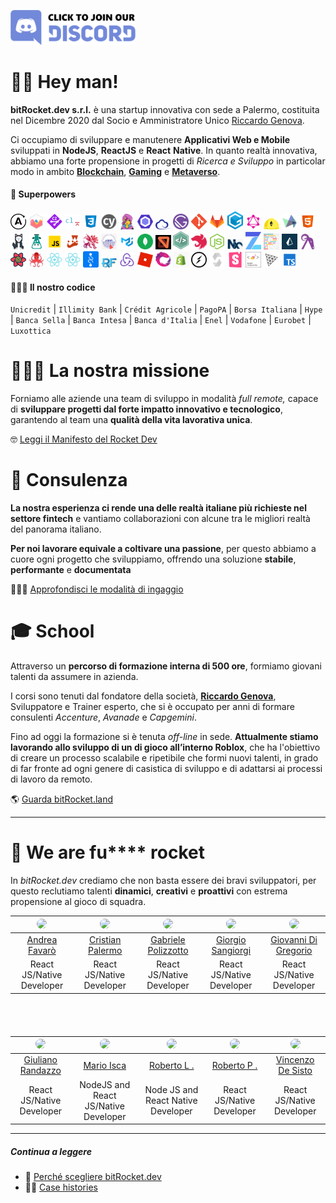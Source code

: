 [<img src="/assets/images/join-discord.png" width=200px alt='Join Discord Server' title='Join Discord Server'>](https://discord.gg/EhwCjs5r5u)

# 👋🏻 Hey man!

**bitRocket.dev s.r.l.** è una startup innovativa con sede a Palermo, costituita nel Dicembre 2020 dal Socio e Amministratore Unico [Riccardo Genova](https://github.com/riccardogenova-bitrocketdev).

Ci occupiamo di sviluppare e manutenere **Applicativi Web e Mobile** sviluppati in **NodeJS**, **ReactJS** e **React** **Native**. In quanto realtà innovativa, abbiamo una forte propensione in progetti di _Ricerca e Sviluppo_ in particolar modo in ambito **[Blockchain](https://github.com/bitRocket-dev/.github/blob/main/pages/BLOCKCHAIN.md)**, **[Gaming](https://github.com/bitRocket-dev/.github/blob/main/pages/BLOCKCHAIN.md)** e **[Metaverso](https://github.com/bitRocket-dev/.github/blob/main/pages/METAVERSE.md)**.

#### 👾 Superpowers

<img src="/assets/stack/apollographql.svg" width=25px alt='Apollo Graph' title='Apollo Graph'>
<img src="/assets/stack/chartjs.png" width=25px alt='ChartJS' title='ChartJS'>
<img src="/assets/stack/commitizen.png" width=25px alt='Commitizen' title='Commitizen'>
<img src="/assets/stack/commitlint.svg" width=25px alt='Commitlint' title='Commitlint'>
<img src="/assets/stack/css.svg" width=25px alt='Css' title='Css'>
<img src="/assets/stack/cypress.svg" width=25px alt='Cypress' title='Cypress'>
<img src="/assets/stack/emotionjs.png" width=25px alt='Emotionjs' title='Emotionjs'>
<img src="/assets/stack/eslint.svg" width=25px alt='Eslint' title='Eslint'>
<img src="/assets/stack/ethers.png" width=25px alt='Ethers' title='Ethers'>
<img src="/assets/stack/gatsby.svg" width=25px alt='Gatsby' title='Gatsby'>
<img src="/assets/stack/git.png" width=25px alt='Git' title='Git'>
<img src="/assets/stack/gitlab.webp" width=25px alt='Gitlab' title='Gitlab'>
<img src="/assets/stack/gitpod.png" width=25px alt='Gitpod' title='Gitpod'>
<img src="/assets/stack/graphql.svg" width=25px alt='Graphql' title='Graphql'>
<img src="/assets/stack/hardhat.png" width=25px alt='Hardhat' title='Hardhat'>
<img src="/assets/stack/highcharts.svg" width=25px alt='Highcharts' title='Highcharts'>
<img src="/assets/stack/html.svg" width=25px alt='Html' title='Html'>
<img src="/assets/stack/husky.svg" width=25px alt='Husky' title='Husky'>
<img src="/assets/stack/i18next.png" width=25px alt='I18next' title='I18next'>
<img src="/assets/stack/javascript.svg" width=25px alt='Javascript' title='Javascript'>
<img src="/assets/stack/jest.svg" width=25px alt='Jest' title='Jest'>
<img src="/assets/stack/lerna.png" width=25px alt='Lerna' title='Lerna'>
<img src="/assets/stack/liquid.png" width=25px alt='Liquid' title='Liquid'>
<img src="/assets/stack/material-ui.png" width=25px alt='Material ui' title='Material ui'>
<img src="/assets/stack/mongodb.svg" width=25px alt='Mongodb' title='Mongodb'>
<img src="/assets/stack/mswjs.png" width=25px alt='Mswjs' title='Mswjs'>
<img src="/assets/stack/nativebase.jpeg" width=25px alt='Nativebase' title='Nativebase'>
<img src="/assets/stack/nestjs.svg" width=25px alt='Nestjs' title='Nestjs'>
<img src="/assets/stack/nodejs.svg" width=25px alt='Nodejs' title='Nodejs'>
<img src="/assets/stack/nx.png" width=25px alt='Nx' title='Nx'>
<img src="/assets/stack/openzeppelin.png" width=25px alt='Openzeppelin' title='Openzeppelin'>
<img src="/assets/stack/prettier.svg" width=25px alt='Prettier' title='Prettier'>
<img src="/assets/stack/prismajs.png" width=25px alt='Prismajs' title='Prismajs'>
<img src="/assets/stack/ramdajs.png" width=25px alt='Ramdajs' title='Ramdajs'>
<img src="/assets/stack/react-query.svg" width=25px alt='React query' title='React query'>
<img src="/assets/stack/react-testing-library.png" width=25px alt='React testing library' title='React testing library'>
<img src="/assets/stack/reactjs.svg" width=25px alt='Reactjs' title='Reactjs'>
<img src="/assets/stack/reactnative.svg" width=25px alt='Reactnative' title='Reactnative'>
<img src="/assets/stack/recoil.png" width=25px alt='Recoil' title='Recoil'>
<img src="/assets/stack/redux-form.jpeg" width=25px alt='Redux form' title='Redux form'>
<img src="/assets/stack/redux.svg" width=25px alt='Redux' title='Redux'>
<img src="/assets/stack/roblox.webp" width=25px alt='Roblox' title='Roblox'>
<img src="/assets/stack/rxjs.svg" width=25px alt='Rxjs' title='Rxjs'>
<img src="/assets/stack/shopify.png" width=25px alt='Shopify' title='Shopify'>
<img src="/assets/stack/socket-io.svg" width=25px alt='Socket io' title='Socket io'>
<img src="/assets/stack/solidity.svg" width=25px alt='Solidity' title='Solidity'>
<img src="/assets/stack/storybook.svg" width=25px alt='Storybook' title='Storybook'>
<img src="/assets/stack/styled-components.png" width=25px alt='Styled components' title='Styled-components'>
<img src="/assets/stack/threejs.png" width=25px alt='Threejs' title='Threejs'>
<img src="/assets/stack/typescript.svg" width=25px alt='Typescript' title='Typescript'>

#### 👨🏻‍💻 Il nostro codice

`Unicredit` | `Illimity Bank` | `Crédit Agricole` | `PagoPA` | `Borsa Italiana` | `Hype` | `Banca Sella` | `Banca Intesa` | `Banca d'Italia` | `Enel` | `Vodafone` | `Eurobet` | `Luxottica`

# 🧑🏽‍🚀 La nostra missione

Forniamo alle aziende una team di sviluppo in modalità _full remote,_ capace di **sviluppare progetti dal forte impatto innovativo e tecnologico**, garantendo al team una **qualità della vita lavorativa unica**.

🤓 [Leggi il Manifesto del Rocket Dev](https://github.com/bitRocket-dev/.github/blob/main/profile/MANIFEST.md)

# 👔 Consulenza

**La nostra esperienza ci rende una delle realtà italiane più richieste nel settore fintech** e vantiamo collaborazioni con alcune tra le migliori realtà del panorama italiano.

**Per noi lavorare equivale a coltivare una passione**, per questo abbiamo a cuore ogni progetto che sviluppiamo, offrendo una soluzione **stabile**, **performante** e **documentata**

🕵🏻‍♂️ [Approfondisci le modalità di ingaggio](https://github.com/bitRocket-dev/.github/blob/main/profile/ABOUT.md)

# 🎓 School

Attraverso un **percorso di formazione interna di 500 ore**, formiamo giovani talenti da assumere in azienda.

I corsi sono tenuti dal fondatore della società, **[Riccardo Genova](https://github.com/riccardogenova-bitrocketdev)**, Sviluppatore e Trainer esperto, che si è occupato per anni di formare consulenti _Accenture_, _Avanade_ e _Capgemini_.

Fino ad oggi la formazione si è tenuta _off-line_ in sede. **Attualmente stiamo lavorando allo sviluppo di un di gioco all’interno Roblox**, che ha l'obiettivo di creare un processo scalabile e ripetibile che formi nuovi talenti, in grado di far fronte ad ogni genere di casistica di sviluppo e di adattarsi ai processi di lavoro da remoto.

🌎 [Guarda bitRocket.land](https://github.com/bitRocket-dev/.github/blob/main/projects/BITROCKET_LAND.md)

---

# 🚀 We are fu\*\*\*\* rocket

In _bitRocket.dev_ crediamo che non basta essere dei bravi sviluppatori, per questo reclutiamo talenti **dinamici**, **creativi** e **proattivi** con estrema propensione al gioco di squadra.

| <img src="https://github.com/andreafavaro-bitrocketdev.png" width="50px" style="border-radius: 50px"> | <img src="https://github.com/cristianpalermo-bitrocketdev.png" width="50px" style="border-radius: 50px"> | <img src="https://github.com/gabrielepolizzotto-bitrocketdev.png" width="50px" style="border-radius: 50px"> | <img src="https://github.com/giorgiosangiorgi-bitrocketdev.png" width="50px" style="border-radius: 50px"> | <img src="https://github.com/giovannidigregorio-bitrocketdev.png" width="50px" style="border-radius: 50px"> |
| :---------------------------------------------------------------------------------------------------: | :------------------------------------------------------------------------------------------------------: | :---------------------------------------------------------------------------------------------------------: | :-------------------------------------------------------------------------------------------------------: | :---------------------------------------------------------------------------------------------------------: |
|      [Andrea Favarò](https://github.com/bitRocket-dev/.github/blob/main/profile/cv/ANDREA_CV.MD)      |     [Cristian Palermo](https://github.com/bitRocket-dev/.github/blob/main/profile/cv/CRISTIAN_CV.md)     |     [Gabriele Polizzotto](https://github.com/bitRocket-dev/.github/blob/main/profile/cv/GABRIELE_CV.md)     |     [Giorgio Sangiorgi](https://github.com/bitRocket-dev/.github/blob/main/profile/cv/GIORGIO_CV.md)      |    [Giovanni Di Gregorio](https://github.com/bitRocket-dev/.github/blob/main/profile/cv/GIOVANNI_CV.md)     |
|                                       React JS/Native Developer                                       |                                        React JS/Native Developer                                         |                                          React JS/Native Developer                                          |                                         React JS/Native Developer                                         |                                          React JS/Native Developer                                          |

<div style="margin-bottom: 68px"></div>

| <img src="https://github.com/giulianorandazzo-bitrocketdev.png" width="50px" style="border-radius: 50px"> | <img src="https://github.com/marioisca-bitrocketdev.png" width="50px" style="border-radius: 50px"> | <img src="https://github.com/robertolaporta-bitrocketdev.png" width="50px" style="border-radius: 50px"> | <img src="https://github.com/robertoportaluri-bitrocketdev.png" width="50px" style="border-radius: 50px"> | <img src="https://github.com/vincenzodesisto-bitrocketdev.png" width="50px" style="border-radius: 50px"> |
| :-------------------------------------------------------------------------------------------------------: | :------------------------------------------------------------------------------------------------: | :-----------------------------------------------------------------------------------------------------: | :-------------------------------------------------------------------------------------------------------: | :------------------------------------------------------------------------------------------------------: |
|     [Giuliano Randazzo](https://github.com/bitRocket-dev/.github/blob/main/profile/cv/GIULIANO_CV.md)     |      [Mario Isca](https://github.com/bitRocket-dev/.github/blob/main/profile/cv/MARIO_CV.md)       |      [Roberto L .](https://github.com/bitRocket-dev/.github/blob/main/profile/cv/ROBERTO_L_CV.md)       |       [Roberto P .](https://github.com/bitRocket-dev/.github/blob/main/profile/cv/ROBERTO_P_CV.md)        |    [Vincenzo De Sisto](https://github.com/bitRocket-dev/.github/blob/main/profile/cv/VINCENZO_CV.md)     |
|                                         React JS/Native Developer                                         |                                NodeJS and React JS/Native Developer                                |                                   Node JS and React Native Developer                                    |                                         React JS/Native Developer                                         |                                        React JS/Native Developer                                         |

---

##### Continua a leggere

- 🚀 [Perché scegliere bitRocket.dev](https://github.com/bitRocket-dev/.github/blob/main/profile/WHY_BITROCKET-DEV.md)
- 💪🏻 [Case histories](https://github.com/bitRocket-dev/.github/blob/main/profile/CASE_HISTORIES.md)
